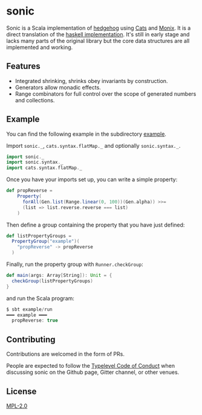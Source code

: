 # sonic

Sonic is a Scala implementation of [hedgehog](https://github.com/hedgehogqa) using [Cats](https://github.com/typelevel/cats)
and [Monix](https://github.com/monix/monix). It is a direct translation of the
[haskell implementation](https://github.com/hedgehogqa/haskell-hedgehog). It's still in early stage and
lacks many parts of the original library but the core data structures are all implemented and working.

## Features

- Integrated shrinking, shrinks obey invariants by construction.
- Generators allow monadic effects.
- Range combinators for full control over the scope of generated numbers and collections.

## Example

You can find the following example in the subdirectory [example](example).

Import `sonic._`, `cats.syntax.flatMap._` and optionally `sonic.syntax._`.

```scala
import sonic._
import sonic.syntax._
import cats.syntax.flatMap._
```

Once you have your imports set up, you can write a simple property:

```scala
def propReverse =
    Property(
      forAll(Gen.list(Range.linear(0, 100))(Gen.alpha)) >>=
      (list => list.reverse.reverse === list)
    )
```

Then define a group containing the property that you have just defined:

```scala
def listPropertyGroups =
  PropertyGroup("example")(
    "propReverse" -> propReverse
  )
```

Finally, run the property group with `Runner.checkGroup`:

```scala
def main(args: Array[String]): Unit = {
  checkGroup(listPropertyGroups)
}
```

and run the Scala program:

```scala
$ sbt example/run
━━━ example ━━━
  propReverse: true
```

## Contributing

Contributions are welcomed in the form of PRs.

People are expected to follow the [Typelevel Code of Conduct](http://typelevel.org/conduct.html) when discussing sonic 
on the Github page, Gitter channel, or other venues.

## License

[MPL-2.0](https://www.mozilla.org/en-US/MPL/2.0/)
